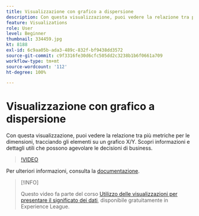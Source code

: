 ```yaml
---
title: Visualizzazione con grafico a dispersione
description: Con questa visualizzazione, puoi vedere la relazione tra più metriche per le dimensioni, tracciando gli elementi su un grafico X/Y. Scopri informazioni e dettagli utili che possono agevolare le decisioni di business.
feature: Visualizations
role: User
level: Beginner
thumbnail: 334459.jpg
kt: 8188
exl-id: 6c9aa05b-ada3-489c-832f-bf9438dd3572
source-git-commit: c9f3316fe30d6cfc505dd2c3238b1b6f0661a709
workflow-type: tm+mt
source-wordcount: '112'
ht-degree: 100%

---
```


# Visualizzazione con grafico a dispersione

Con questa visualizzazione, puoi vedere la relazione tra più metriche per le dimensioni, tracciando gli elementi su un grafico X/Y. Scopri informazioni e dettagli utili che possono agevolare le decisioni di business.

>[!VIDEO](https://video.tv.adobe.com/v/334459/?quality=12&learn=on)

Per ulteriori informazioni, consulta la [documentazione](https://experienceleague.adobe.com/docs/analytics/analyze/analysis-workspace/visualizations/scatterplot.html?lang=it).

>[!INFO]
>
> Questo video fa parte del corso [Utilizzo delle visualizzazioni per presentare il significato dei dati](https://experienceleague.adobe.com/?recommended=Analytics-U-1-2021.1.visualizations&amp;lang=it), disponibile gratuitamente in Experience League.
